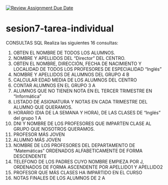 [![Review Assignment Due Date](https://classroom.github.com/assets/deadline-readme-button-24ddc0f5d75046c5622901739e7c5dd533143b0c8e959d652212380cedb1ea36.svg)](https://classroom.github.com/a/DlF21n2J)
# sesion7-tarea-individual
CONSULTAS SQL
Realiza las siguientes  16 consultas:
1.	OBTEN EL NOMBRE DE TODOS LOS ALUMNOS.
2.	NOMBRE Y APELLIDOS DEL “Director” DEL CENTRO.
3.	OBTEN EL NOMBRE, DIRECCIÓN, FECHA DE NACIMIENTO Y  LOCALIDAD DE TODOS LOS PROFESORES DE ESPECIALIDAD “Inglés”
4.	NOMBRE Y APELLIDOS DE ALUMNOS DEL GRUPO 4 B
5.	CALCULAR EDAD MEDIA DE LOS ALUMNOS DEL CENTRO
6.	CONTAR ALUMNOS EN EL GRUPO 3 A
7.	ALUMNOS QUE NO TIENEN NOTA EN EL TERCER TRIMESTRE EN “Informática”
8.	LISTADO DE ASIGNATURA Y NOTAS EN CADA TRIMESTRE DEL ALUMNO QUE QUERAMOS.
9.	HORARIO (DIA DE LA SEMANA Y HORA), DE LAS CLASES DE “Inglés” del grupo 1 A
10.	DNI Y NOMBRE DE LOS PROFESORES QUE IMPARTEN CLASE AL GRUPO QUE NOSOTROS QUERAMOS.
11.	PROFESOR MÁS JOVEN
12.	ALUMNO MÁS JOVEN
13.	NOMBRE DE LOS PROFESORES DEL DEPARTAMENTO DE “Matemáticas” ORDENADOS ALFABETICAMENTE DE FORMA DESCENDENTE
14.	TELEFONO DE LOS PADRES CUYO NOMBRE EMPIEZA POR J, ORDENADOS DE FORMA ASCENDENTE POR APELLIDO1 Y APELLIDO2
15.	PROFESOR QUE MÁS CLASES HA IMPARTIDO EN EL CURSO
16.	NOTAS FINALES DE LOS ALUMNOS DE 2 A
